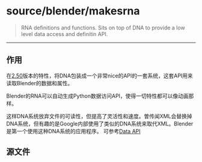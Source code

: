 
# source/blender/makesrna

> RNA definitions and functions. Sits on top of DNA to provide a low level data access and definitin API.

***

## 作用
在[2.50](https://archive.blender.org/wiki/index.php/Dev:2.5/Source/Architecture/RNA/)版本的特性，将DNA包装成一个非常nice的API的一套系统，这套API用来读取Blender的数据和属性。

Blender的RNA可以自动生成Python数据访问API，使得一切特性都可以像动画那样。

这样DNA系统放弃文件的可读性，但提高了灵活性和速度。曽传闻XML会替换掉DNA系统，但有趣的是Google内部使用了类似的DNA系统来取代XML。Blender是第一个使用这种DNA系统的应用程序。
可参考[Data API](<https://archive.blender.org/wiki/index.php/BlenderDev/Blender2.5/DataAPI/>)

## 源文件